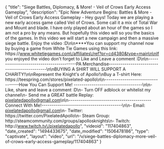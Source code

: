 {
    "title": "Siege Battles, Diplomacy, & More!  - Veil of Crows Early Access Gameplay",
    "description": "Epic New Adventure Begins: Battles & More - Veil of Crows Early Access Gameplay - Hey guys!  Today we are playing a new early access game called Veil of Crows. Some call it a mix of Total War and Mount and blade. I have only played about an hour of the games so I am not a pro by any means.  But hopefully this video will so you the basics of the games. In this video we will start a new campaign and then a massive siege battle.  Enjoy the video :D\n\n****You can support my channel now by buying a game from White Tie Games using this link: https:\/\/www.whitetiegames.com\/affiliates\/ref?pr=cd4380&type=main\n\nIf you enjoyed the video don't forget to Like and Leave a comment :D\n\n-----------------------------------------PA Merchandise----------------------------------------------\n\nBUYING A SHIRT WILL SUPPORT A CHARITY!\n\nRepresent the Knight's of Apollo!\nBuy a T-shirt Here: https:\/\/teespring.com\/stores\/pixelated-apollo\n\n----------------------------------How You Can Support Me! -----------------------------------\n\n- Like, share and leave a comment :D\n- Turn OFF adblock or whitelist my channel\n- Send me a GREAT battle Replay: pixelatedapollo@gmail.com\n\n------------------------------------------Connect With Me!-----------------------------------------\n\n- Email: pixelatedapollo@gmail.com\n- Twitter: https:\/\/twitter.com\/PixelatedApollo\n- Steam Group:  http:\/\/steamcommunity.com\/groups\/apollosknights\n- Twitch: http:\/\/www.twitch.tv\/pixelatedapollo",
    "videoid": "117404863",
    "date_created": "1494433675",
    "date_modified": "1506478186",
    "type": "captivate",
    "layout": "video",
    "url": "\/v\/siege-battles-diplomacy-more-veil-of-crows-early-access-gameplay\/117404863"
}